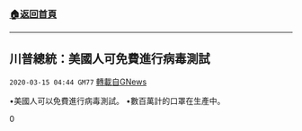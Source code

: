 ###  [:house:返回首頁](https://github.com/ourhimalayas/txt)
---

## 川普總統：美國人可免費進行病毒測試
`2020-03-15 04:44 GM77` [轉載自GNews](https://gnews.org/zh-hant/141652/)

•美國人可以免費進行病毒測試。
•數百萬計的口罩在生產中。

0
